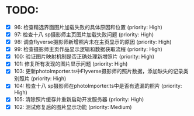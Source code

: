 # TODO:

- [x] 96: 检查精选界面图片加载失败的具体原因和位置 (priority: High)
- [x] 97: 检查十八 sp摄影师主页图片加载失败问题 (priority: High)
- [x] 98: 调查flyverse摄影师新增照片未在主页显示的原因 (priority: High)
- [x] 99: 检查摄影师主页作品显示逻辑和数据获取流程 (priority: High)
- [x] 100: 验证图片映射机制是否正确处理新增照片 (priority: High)
- [x] 101: 修复所有发现的图片显示问题 (priority: High)
- [x] 103: 更新photoImporter.ts中Flyverse摄影师的照片数据，添加缺失的记录类别照片 (priority: High)
- [x] 104: 检查十八 sp摄影师在photoImporter.ts中是否有遗漏的照片 (priority: High)
- [x] 105: 清除照片缓存并重新启动开发服务器 (priority: High)
- [x] 102: 测试修复后的图片显示功能 (priority: Medium)
